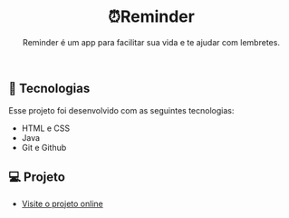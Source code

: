 <h1 align="center"> ⏰Reminder </h1>

<p align="center">
Reminder é um app para facilitar sua vida e te ajudar com lembretes. <br/>
</p>
<br>

## 🚀 Tecnologias

Esse projeto foi desenvolvido com as seguintes tecnologias:

- HTML e CSS
- Java
- Git e Github

## 💻 Projeto

- [Visite o projeto online](https://dias0pe.github.io/Reminder/)
